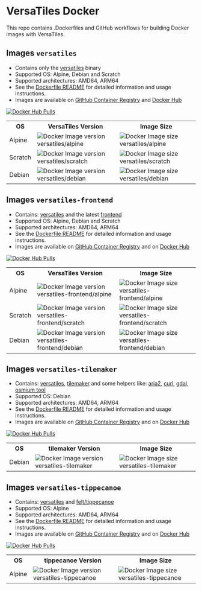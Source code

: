# VersaTiles Docker

This repo contains .Dockerfiles and GitHub workflows for building Docker images with VersaTiles.

## Images `versatiles`

- Contains only the [versatiles](https://github.com/versatiles-org/versatiles-rs) binary
- Supported OS: Alpine, Debian and Scratch
- Supported architectures: AMD64, ARM64
- See the [Dockerfile README](versatiles/README.md) for detailed information and usage instructions.
- Images are available on [GitHub Container Registry](https://github.com/versatiles-org/versatiles-docker/pkgs/container/versatiles) and [Docker Hub](https://hub.docker.com/r/versatiles/versatiles)


[![Docker Hub Pulls](https://img.shields.io/docker/pulls/versatiles/versatiles)](https://hub.docker.com/r/versatiles/versatiles)

<table>
<tr>
	<th>OS</th>
	<th>VersaTiles Version</th>
	<th>Image Size</th>
</tr>
<tr>
	<td>Alpine</td>
	<td><img src="https://img.shields.io/docker/v/versatiles/versatiles/alpine?label=" alt="Docker Image version versatiles/alpine"></td>
	<td><img src="https://img.shields.io/docker/image-size/versatiles/versatiles/alpine?label=" alt="Docker Image size versatiles/alpine"></td>
</tr>
<tr>
	<td>Scratch</td>
	<td><img src="https://img.shields.io/docker/v/versatiles/versatiles/scratch?label=" alt="Docker Image version versatiles/scratch"></td>
	<td><img src="https://img.shields.io/docker/image-size/versatiles/versatiles/scratch?label=" alt="Docker Image size versatiles/scratch"></td>
</tr>
<tr>
	<td>Debian</td>
	<td><img src="https://img.shields.io/docker/v/versatiles/versatiles/debian?label=" alt="Docker Image version versatiles/debian"></td>
	<td><img src="https://img.shields.io/docker/image-size/versatiles/versatiles/debian?label=" alt="Docker Image size versatiles/debian"></td>
</tr>
</table>

## Images `versatiles-frontend`

- Contains: [versatiles](https://github.com/versatiles-org/versatiles-rs) and the latest [frontend](https://github.com/versatiles-org/versatiles-frontend)
- Supported OS: Alpine, Debian and Scratch
- Supported architectures: AMD64, ARM64
- See the [Dockerfile README](versatiles-frontend/README.md) for detailed information and usage instructions.
- Images are available on [GitHub Container Registry](https://github.com/versatiles-org/versatiles-docker/pkgs/container/versatiles-frontend) and on [Docker Hub](https://hub.docker.com/r/versatiles/versatiles-frontend)


[![Docker Hub Pulls](https://img.shields.io/docker/pulls/versatiles/versatiles-frontend)](https://hub.docker.com/r/versatiles/versatiles-frontend)

<table>
<tr>
	<th>OS</th>
	<th>VersaTiles Version</th>
	<th>Image Size</th>
</tr>
<tr>
	<td>Alpine</td>
	<td><img src="https://img.shields.io/docker/v/versatiles/versatiles-frontend/alpine?label=" alt="Docker Image version versatiles-frontend/alpine"></td>
	<td><img src="https://img.shields.io/docker/image-size/versatiles/versatiles-frontend/alpine?label=" alt="Docker Image size versatiles-frontend/alpine"></td>
</tr>
<tr>
	<td>Scratch</td>
	<td><img src="https://img.shields.io/docker/v/versatiles/versatiles-frontend/scratch?label=" alt="Docker Image version versatiles-frontend/scratch"></td>
	<td><img src="https://img.shields.io/docker/image-size/versatiles/versatiles-frontend/scratch?label=" alt="Docker Image size versatiles-frontend/scratch"></td>
</tr>
<tr>
	<td>Debian</td>
	<td><img src="https://img.shields.io/docker/v/versatiles/versatiles-frontend/debian?label=" alt="Docker Image version versatiles-frontend/debian"></td>
	<td><img src="https://img.shields.io/docker/image-size/versatiles/versatiles-frontend/debian?label=" alt="Docker Image size versatiles-frontend/debian"></td>
</tr>
</table>

## Images `versatiles-tilemaker`

- Contains: [versatiles](https://github.com/versatiles-org/versatiles-rs), [tilemaker](https://github.com/systemed/tilemaker) and some helpers like: [aria2](https://aria2.github.io), [curl](https://curl.se/), [gdal](https://gdal.org), [osmium tool](https://osmcode.org/osmium-tool/)
- Supported OS: Debian
- Supported architectures: AMD64, ARM64
- See the [Dockerfile README](versatiles-tilemaker/README.md) for detailed information and usage instructions.
- Images are available on [GitHub Container Registry](https://github.com/versatiles-org/versatiles-docker/pkgs/container/versatiles-tilemaker) and on [Docker Hub](https://hub.docker.com/r/versatiles/versatiles-tilemaker)

[![Docker Hub Pulls](https://img.shields.io/docker/pulls/versatiles/versatiles-tilemaker)](https://hub.docker.com/r/versatiles/versatiles-tilemaker)

<table>
<tr>
	<th>OS</th>
	<th>tilemaker Version</th>
	<th>Image Size</th>
</tr>
<tr>
	<td>Debian</td>
	<td><img src="https://img.shields.io/docker/v/versatiles/versatiles-tilemaker/latest?label=" alt="Docker Image version versatiles-tilemaker"></td>
	<td><img src="https://img.shields.io/docker/image-size/versatiles/versatiles-tilemaker/latest?label=" alt="Docker Image size versatiles-tilemaker"></td>
</tr>
</table>

## Images `versatiles-tippecanoe`

- Contains: [versatiles](https://github.com/versatiles-org/versatiles-rs) and [felt/tippecanoe](https://github.com/felt/tippecanoe)
- Supported OS: Alpine
- Supported architectures: AMD64, ARM64
- See the [Dockerfile README](versatiles-tippecanoe/README.md) for detailed information and usage instructions.
- Images are available on [GitHub Container Registry](https://github.com/versatiles-org/versatiles-docker/pkgs/container/versatiles-tippecanoe) and on [Docker Hub](https://hub.docker.com/r/versatiles/versatiles-tippecanoe)

[![Docker Hub Pulls](https://img.shields.io/docker/pulls/versatiles/versatiles-tippecanoe)](https://hub.docker.com/r/versatiles/versatiles-tippecanoe)

<table>
<tr>
	<th>OS</th>
	<th>tippecanoe Version</th>
	<th>Image Size</th>
</tr>
<tr>
	<td>Alpine</td>
	<td><img src="https://img.shields.io/docker/v/versatiles/versatiles-tippecanoe/latest?label=" alt="Docker Image version versatiles-tippecanoe"></td>
	<td><img src="https://img.shields.io/docker/image-size/versatiles/versatiles-tippecanoe/latest?label=" alt="Docker Image size versatiles-tippecanoe"></td>
</tr>
</table>
